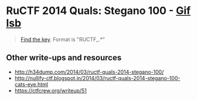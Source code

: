 # RuCTF 2014 Quals: Stegano 100 - [Gif lsb](https://github.com/HackerDom/ructf-2014-quals/tree/master/tasks/gif_lsb)

> [Find the key](task.gif).
> Format is "RUCTF\_.\*"

## Other write-ups and resources

* <http://h34dump.com/2014/03/ructf-quals-2014-stegano-100/>
* <http://nullify-ctf.blogspot.in/2014/03/ructf-quals-2014-stegano-100-cats-eye.html>
* <https://ctfcrew.org/writeup/51>
